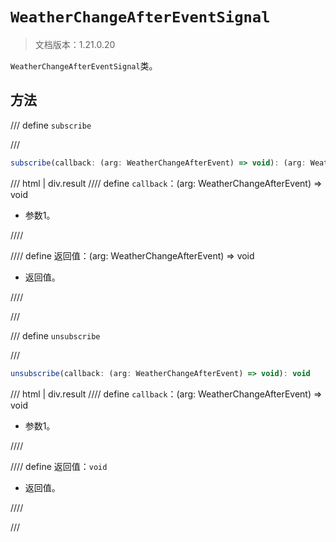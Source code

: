 # `WeatherChangeAfterEventSignal`

> 文档版本：1.21.0.20

`WeatherChangeAfterEventSignal`类。

## 方法

/// define
`subscribe`


///

```js
subscribe(callback: (arg: WeatherChangeAfterEvent) => void): (arg: WeatherChangeAfterEvent) => void
```

/// html | div.result
//// define
`callback`：(arg: WeatherChangeAfterEvent) => void

- 参数1。


////

//// define
返回值：(arg: WeatherChangeAfterEvent) => void

- 返回值。


////

///


/// define
`unsubscribe`


///

```js
unsubscribe(callback: (arg: WeatherChangeAfterEvent) => void): void
```

/// html | div.result
//// define
`callback`：(arg: WeatherChangeAfterEvent) => void

- 参数1。


////

//// define
返回值：`void`

- 返回值。


////

///

